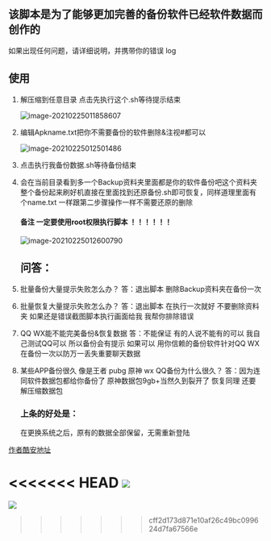 ## 该脚本是为了能够更加完善的备份软件已经软件数据而创作的

如果出现任何问题，请详细说明，并携带你的错误 log

## 使用



1. 解压缩到任意目录 点击先执行这个.sh等待提示结束

   ![image-20210225011858607](C:\Users\chen\AppData\Roaming\Typora\typora-user-images\image-20210225011858607.png)

2. 编辑Apkname.txt把你不需要备份的软件删除&注视#都可以

   ![image-20210225012501486](C:\Users\chen\AppData\Roaming\Typora\typora-user-images\image-20210225012501486.png)

3. 点击执行我备份数据.sh等待备份结束

4. 会在当前目录看到多一个Backup资料夹里面都是你的软件备份吧这个资料夹整个备份起来刷好机直接在里面找到还原备份.sh即可恢复，同样道理里面有个name.txt 一样跟第二步骤操作一样不需要还原的删除

   #### 备注 一定要使用root权限执行脚本 ！！！！！！

   ![image-20210225012600790](C:\Users\chen\AppData\Roaming\Typora\typora-user-images\image-20210225012600790.png)

   ## 问答：

5. 批量备份大量提示失败怎么办？
   答：退出脚本 删除Backup资料夹在备份一次

6. 批量恢复大量提示失败怎么办？
   答：退出脚本 在执行一次就好 不要删除资料夹
   如果还是错误截图脚本执行画面给我 我帮你排除错误

7. QQ WX能不能完美备份&恢复数据
   答：不能保证 有的人说不能有的可以 我自己测试QQ可以 所以备份会有提示 如果可以 用你信赖的备份软件针对QQ WX在备份一次以防万一丢失重要聊天数据

8. 某些APP备份很久 像是王者 pubg 原神 wx QQ备份为什么很久？
   答：因为连同软件数据包都给你备份了 原神数据包9gb+当然久到裂开了 恢复同理 还要解压缩数据包

   ### 上条的好处是：

   在更换系统之后，原有的数据全部保留，无需重新登陆

   

[作者酷安地址](http://www.coolapk.com/u/2277637)

<<<<<<< HEAD
![](https://avatars.githubusercontent.com/u/62833322?s=460&u=e349b67f15611011b1fee60102930f5df66e6d6e&v=4)
=======
![](https://avatars.githubusercontent.com/u/62833322?s=460&u=e349b67f15611011b1fee60102930f5df66e6d6e&v=4)
>>>>>>> cff2d173d871e10af26c49bc099624d7fa67566e
